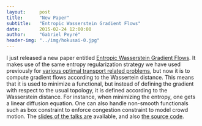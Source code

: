 ```yaml
---
layout:     post
title:      "New Paper"
subtitle:   "Entropic Wasserstein Gradient Flows"
date:       2015-02-24 12:00:00
author:     "Gabriel Peyré"
header-img: "../img/hokusai-0.jpg"
---
```


I just released a new paper entitled [Entropic Wasserstein Gradient Flows](http://arxiv.org/abs/1502.06216). It makes use of the same entropy regularization strategy we have used previously for [various optimal transport related problems](https://hal.archives-ouvertes.fr/hal-01096124), but now it is to compute gradient flows according to the Wassertein distance. This means that it is used to minimize a functional, but instead of defining the gradient with respect to the usual topology, it is defined according to the Wasserstein distance. For instance, when minimizing the entropy, one gets a linear diffusion equation. One can also handle non-smooth functionals such as box constraint to enforce congestion constraint to model crowd motion. The [slides of the talks are](https://speakerdeck.com/gpeyre/discrete-entropic-wasserstein-flows) available, and also [the source code](https://github.com/gpeyre/2015-SIIMS-wasserstein-jko).
